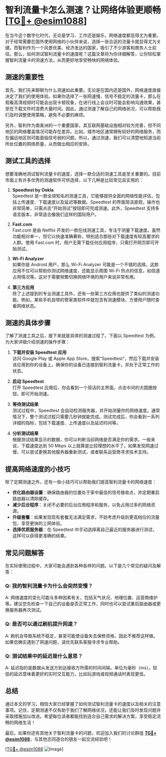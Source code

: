 # 智利流量卡怎么测速？让网络体验更顺畅 [[TG💪+ @esim1088](https://t.me/s/esim1088)]

在当今这个数字化时代，无论是学习、工作还是娱乐，网络速度都显得尤为重要。对于经常需要在国外使用网络的小伙伴来说，选择一张合适的流量卡就显得尤为关键。而智利作为一个风景优美、经济发达的国家，吸引了不少游客和商务人士前往。那么，如何测试智利流量卡的速度呢？这篇文章将为你详细解答，让你轻松掌握智利流量卡的测速方法，从而更好地享受畅快的网络体验。

## 测速的重要性

首先，我们先来聊聊为什么测速如此重要。无论是在国内还是国外，网络速度直接决定了我们的使用体验。如果你选择了一张网速慢、信号不稳定的流量卡，那么在观看高清视频时可能会出现卡顿现象，在进行线上会议时可能会影响沟通效果，甚至在下载文件时浪费大量时间。因此，通过测速了解自己的网络状况，可以帮助我们及时调整使用策略，避免不必要的麻烦。

另外，智利作为南美洲的一个重要国家，其互联网基础设施相对较为完善，但不同地区的网络覆盖情况可能存在差异。比如，城市地区通常拥有较好的网络服务，而在偏远地区则可能面临信号弱的问题。所以，通过测速，我们可以清楚地知道当前所处位置的网络质量，从而做出相应的安排。

## 测试工具的选择

想要准确地测试智利流量卡的速度，选择一款合适的测速工具是至关重要的。目前市面上有许多优秀的测速软件可供选择，以下几种是比较常见且实用的：

1. **Speedtest by Ookla**  
   Speedtest 是一款全球知名的测速工具，它能够提供全面的网络性能评估，包括上传速度、下载速度以及延迟等数据。Speedtest 的界面简洁直观，操作也非常简单，只需点击“开始测试”按钮即可完成测速。此外，Speedtest 支持多语言版本，非常适合像我们这样的国际用户。

2. **Fast.com**  
   Fast.com 是由 Netflix 开发的一款在线测速工具，专注于测量下载速度。虽然功能相对单一，但它以快速准确著称，特别适合那些对下载速度有较高要求的人群。使用 Fast.com 时，用户无需下载任何应用程序，只需打开网页即可开始测试。

3. **Wi-Fi Analyzer**  
   如果你是 Android 用户，那么 Wi-Fi Analyzer 可能是一个不错的选择。这款应用不仅可以帮助你测试网络速度，还能显示周围 Wi-Fi 热点的信息，如信道占用情况等。这对于需要频繁切换网络环境的用户来说非常有用。

4. **第三方应用**  
   除了上述提到的专业测速工具外，还有一些第三方应用也提供了类似的测速功能。例如，某些手机自带的管家类软件中就包含有测速模块，方便用户随时查看网络状态。

## 测速的具体步骤

了解了测速工具之后，接下来就是具体的测速过程了。下面以 Speedtest 为例，为大家详细介绍测速的操作步骤：

1. **下载并安装 Speedtest 应用**  
   访问 Google Play 或 Apple App Store，搜索“Speedtest”，然后下载并安装该应用到你的设备上。确保你的设备已连接到智利流量卡，并处于正常工作的状态。

2. **启动 Speedtest**  
   打开 Speedtest 应用后，你会看到一个简洁的主界面。点击中间的大圆圈按钮，即可开始测速。

3. **等待测试结果**  
   测试过程中，Speedtest 会自动检测服务器，并开始测量你的网络速度。通常情况下，整个测试过程只需要几秒钟就能完成。测试完成后，你会看到一系列详细的指标，包括下载速度、上传速度以及延迟时间等。

4. **分析测试结果**  
   根据测试结果显示的数据，你可以判断当前网络是否满足你的需求。一般来说，下载速度达到 50 Mbps 以上就算是比较理想的水平了。如果发现网速过慢，可以尝试更换其他服务器重新测试，或者联系运营商寻求技术支持。

## 提高网络速度的小技巧

除了定期测速之外，还有一些小技巧可以帮助我们提高智利流量卡的网络速度：

- **优化路由器设置**：确保路由器的位置处于家中最佳的信号接收点，并定期重启路由器以清除缓存。
- **减少后台程序**：关闭不必要的后台应用程序和服务，以免占用过多的网络资源。
- **升级套餐**：如果发现现有套餐无法满足需求，不妨考虑升级到更高档位的流量包，享受更快的上网体验。
- **选择优质服务器**：在 Speedtest 中手动选择离自己最近的服务器进行测试，这样可以获得更准确的结果。

## 常见问题解答

在实际使用过程中，大家可能会遇到各种各样的问题。以下是几个常见的疑问及解答：

### Q: 我的智利流量卡为什么会突然变慢？

A: 网络速度的变化可能与多种因素有关，包括天气状况、地理位置、运营商维护等。建议您先检查一下自己的设备是否正常工作，同时也可以尝试重启路由器或更换服务器再次测试。

### Q: 是否可以通过刷机提升网速？

A: 刷机会导致系统不稳定，甚至可能使设备失去保修资格，因此不推荐这样做。如果您确实遇到了网速问题，请优先联系客服寻求专业帮助。

### Q: 测试结果中的延迟是什么意思？

A: 延迟指的是数据从发送方到达接收方所需的时间间隔，单位为毫秒（ms）。较低的延迟意味着更好的实时交互能力，比如玩游戏或视频通话时表现更佳。

## 总结

通过本文的学习，相信大家已经掌握了如何测试智利流量卡的速度以及相关的注意事项。记住，定期测速不仅有助于我们了解网络状况，还能让我们及时发现问题并采取措施加以改进。希望每位读者都能找到适合自己需求的解决方案，享受稳定流畅的网络生活！

最后，如果你还有其他关于智利流量卡的问题，欢迎加入我们的讨论群组 **[TG💪+ @esim1088](https://t.me/s/esim1088)**，与其他志同道合的朋友一起交流经验吧！ 

[[TG💪+ @esim1088](https://t.me/s/esim1088) ![Image](https://i.postimg.cc/4NQfJmqS/Snipaste-2025-05-13-00-14-12.png)]